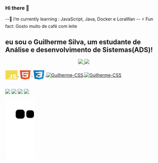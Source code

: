 ### Hi there 👋

--🌱 I’m currently learning :
JavaScript, Java, Docker e LoraWan
-- ⚡ Fun fact: 
Gosto muito de café com leite

##  eu sou o Guilherme Silva,  um estudante de Análise e desenvolvimento de Sistemas(ADS)!
<div align="center">
  <a href="https://https://github.com/guilhermeOsilva">
  <img height="180em" src="https://github-readme-stats.vercel.app/api?username=guilhermeOsilva&show_icons=true&theme=dracula&include_all_commits=true&count_private=true"/>
 <img height="180em" src="https://github-readme-stats.vercel.app/api/top-langs/?username=guilhermeOsilva&layout=compact&langs_count=7&theme=dracula"/>

</div>
<div style="display: inline_block"><br>
  <img align="center" alt="Guilherme-Js" height="30" width="40" src="https://raw.githubusercontent.com/devicons/devicon/master/icons/javascript/javascript-plain.svg">
  <img align="center" alt="Guilherme-HTML" height="30" width="40" src="https://raw.githubusercontent.com/devicons/devicon/master/icons/html5/html5-original.svg">
  <img align="center" alt="Guilherme-CSS" height="30" width="40" src="https://raw.githubusercontent.com/devicons/devicon/master/icons/css3/css3-original.svg">
  <img align="center" alt="Guilherme-CSS" height="30" width="40" src="https://cdn.jsdelivr.net/gh/devicons/devicon/icons/docker/docker-original.svg">
  <img align="center" alt="Guilherme-CSS" height="30" width="40"src="https://cdn.jsdelivr.net/gh/devicons/devicon/icons/java/java-original.svg" />
</div>
  
  ##
 
<div> 
  <a href="https://www.instagram.com/oguiih_henrii/"target="_blank"><img src="https://img.shields.io/badge/-Instagram-%23E4405F?style=for-the-badge&logo=instagram&logoColor=white" target="_blank"></a>
  <a href="" target="_blank"><img src="https://img.shields.io/badge/Discord-7289DA?style=for-the-badge&logo=discord&logoColor=white" target="_blank"></a> 
  <a href = ""><img src=" https://img.shields.io/badge/Microsoft_Outlook-0078D4?style=for-the-badge&logo=microsoft-outlook&logoColor=white"></a>
 <a href = "mailto:guilherme.osilva@bandtec.com.br"> <img src = "https://img.shields.io/badge/Microsoft_Outlook-0078D4?style=for-the-badge&logo=microsoft-outlook&logoColor=white" target = "_ blank"> </a>
   
![Snake animation](https://github.com/guilhermeOsilva/guilhermeOsilva/blob/output/github-contribution-grid-snake.svg)

  
</div>
